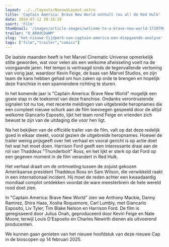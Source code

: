 ```yaml
---
layout: ../../layouts/NieuwsLayout.astro
title: 'Captain America: Brave New World onthult (nu al) de Red Hulk'
date: 2024-07-12 20:16:19
soort: 'Film'
thumbnail: '/images/article-images/welcome-to-a-brave-new-world-1720790256.jpg'
trailer: "O_A8HdCDaWM"
slug: 'het-nieuwe-tijdperk-van-captain-america-een-diepgaande-analyse'
tags: ["film","trailer","comics"]
---
```


De laatste maanden heeft is het Marvel Cinematic Universe opmerkelijk stilte geworden, wat voor velen als een welkome afwisseling voelt na de voorgaande jaren. Het tempo is vertraagd sinds de tegenvallende vertoning van vorig jaar, waardoor Kevin Feige, de baas van Marvel Studios, en zijn team de kans hebben gehad om hun zaken op orde te brengen en hopelijk deze franchise in een spannendere richting te sturen.

In het komende jaar is "Captain America: Brave New World" mogelijk een goeie stap in de toekomst van deze franchise. Ondanks verontrustende signalen tot nu toe, met recente meldingen van uitgebreide heropnames die een compleet nieuwe schurk aan de film toevoegen gespeeld door de altijd welkome Giancarlo Esposito, lijkt het team rond Feige en vrienden zich bewust te zijn van de uitdaging die voor hen ligt.

Na het bekijken van de officiële trailer van de film, valt op dat deze redelijk goed in elkaar steekt, vooral gezien de uitgebreide heropnames. Hoewel de trailer weinig prijsgeeft over het verhaal en vooral gericht is op actie doet het wat het moet doen. Harrison Ford geeft een interessante draai aan de rol van Thaddeus "Thunderbolt" Ross, en het lijkt er sterk op dat Ford op een gegeven moment in de film verandert in Red Hulk. 

Het verhaal draait om de ontmoeting tussen de zojuist gekozen Amerikaanse president Thaddeus Ross en Sam Wilson, die verwikkeld raakt in een internationaal incident. Hij moet de reden achter een kwaadaardig mondiaal complot ontdekken voordat de ware meesterbrein de hele wereld rood doet zien.

In "Captain America: Brave New World"  zien we Anthony Mackie, Danny Ramirez, Shira Haas, Xosha Roquemore, Carl Lumbly, met Giancarlo Esposito, Liv Tyler, Tim Blake Nelson en Harrison Ford. De film is geregisseerd door Julius Onah, geproduceerd door Kevin Feige en Nate Moore, terwijl Louis D'Esposito en Charles Newirth dienen als uitvoerend producenten.

We kunnen gaan genieten van het nieuwe hoofdstuk van deze nieuwe Cap in de bioscopen op 14 februari 2025.
